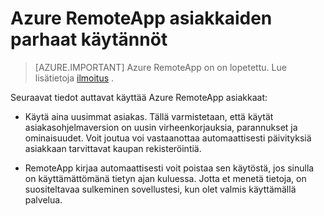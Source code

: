 
<properties
    pageTitle="Parhaat käytännöt Azure RemoteApp asiakkaat | Microsoft Azure"
    description="Lisätietoja RemoteApp-asiakkaiden parhaat käytännöt"
    services="remoteapp"
    documentationCenter=""
    authors="lizap"
    manager="mbaldwin" />

<tags
    ms.service="remoteapp"
    ms.workload="compute"
    ms.tgt_pltfrm="na"
    ms.devlang="na"
    ms.topic="article"
    ms.date="08/15/2016"
    ms.author="elizapo" />



# <a name="best-practices-for-azure-remoteapp-clients"></a>Azure RemoteApp asiakkaiden parhaat käytännöt

> [AZURE.IMPORTANT]
> Azure RemoteApp on on lopetettu. Lue lisätietoja [ilmoitus](https://go.microsoft.com/fwlink/?linkid=821148) .

Seuraavat tiedot auttavat käyttää Azure RemoteApp asiakkaat:

- Käytä aina uusimmat asiakas. Tällä varmistetaan, että käytät asiakasohjelmaversion on uusin virheenkorjauksia, parannukset ja ominaisuudet. Voit joutua voi vastaanottaa automaattisesti päivityksiä asiakkaan tarvittavat kaupan rekisteröintiä.

- RemoteApp kirjaa automaattisesti voit poistaa sen käytöstä, jos sinulla on käyttämättömänä tietyn ajan kuluessa. Jotta et menetä tietoja, on suositeltavaa sulkeminen sovellustesi, kun olet valmis käyttämällä palvelua.
